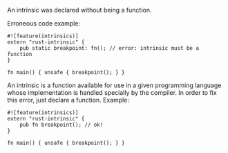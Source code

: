 An intrinsic was declared without being a function.

Erroneous code example:

```compile_fail,E0622
#![feature(intrinsics)]
extern "rust-intrinsic" {
    pub static breakpoint: fn(); // error: intrinsic must be a function
}

fn main() { unsafe { breakpoint(); } }
```

An intrinsic is a function available for use in a given programming language
whose implementation is handled specially by the compiler. In order to fix this
error, just declare a function. Example:

```no_run
#![feature(intrinsics)]
extern "rust-intrinsic" {
    pub fn breakpoint(); // ok!
}

fn main() { unsafe { breakpoint(); } }
```
